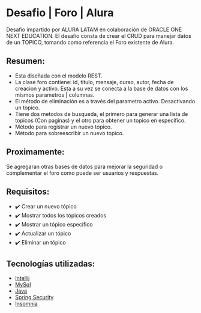 # Desafio | Foro | Alura
Desafio impartido por ALURA LATAM en colaboración de ORACLE ONE NEXT EDUCATION. El desafio consta de crear el CRUD para manejar datos de un TOPICO, tomando como referencia el Foro existente de Alura. 
<br>
## Resumen:
- Esta diseñada con el modelo REST. 
- La clase foro contiene: id, titulo, mensaje, curso, autor, fecha de creacion y activo. Esta a su vez se conecta a la base de datos con los mismos parametros | columnas. 
- El método de eliminación es a través del parametro activo. Desactivando un topico. 
- Tiene dos metodos de busqueda, el primero para generar una lista de topicos (Con paginas) y el otro para obtener un topico en especifico.
- Método para registrar un nuevo topico.
- Método para sobreescribir un nuevo topico.
## Proximamente:
Se agregaran otras bases de datos para mejorar la seguridad o complementar el foro como puede ser usuarios y respuestas.

## Requisitos:
- ✔️ Crear un nuevo tópico
- ✔️ Mostrar todos los tópicos creados
- ✔️ Mostrar un tópico específico
- ✔️ Actualizar un tópico
- ✔️ Eliminar un tópico

## Tecnologías utilizadas:

  - [Intellij](https://www.jetbrains.com/)
  - [MySql](https://www.mysql.com/)
  - [Java](https://www.java.com/en/)
  - [Spring Security](https://start.spring.io/)
  - [Insomnia](https://insomnia.rest/)

